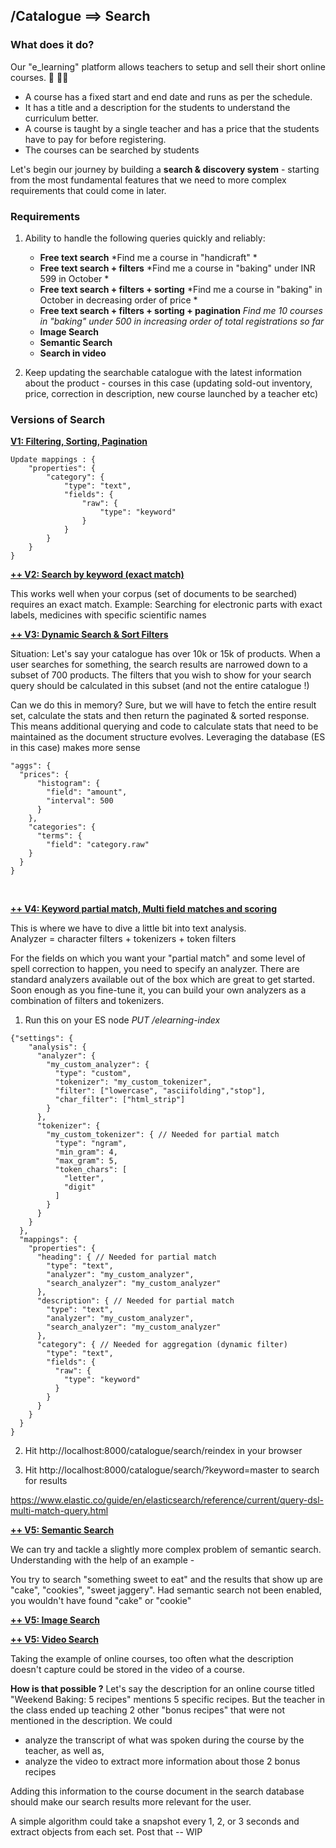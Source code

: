 ## /Catalogue ==> Search

### What does it do?

Our "e_learning" platform allows teachers to setup and sell their short online courses. 🛜 👩‍🏫

- A course has a fixed start and end date and runs as per the schedule. 
- It has a title and a description for the students to understand the curriculum better.
- A course is taught by a single teacher and has a price that the students have to pay for before registering.
- The courses can be searched by students


Let's begin our journey by building a **search & discovery system** - starting from the most fundamental features that we need to more complex requirements that could come in later.


### Requirements

1. Ability to handle the following queries quickly and reliably:
	- **Free text search** 
	*Find me a course in "handicraft" *
	- **Free text search + filters** 
	*Find me a course in "baking" under INR 599 in October *
	- **Free text search + filters + sorting**
	*Find me a course in "baking" in October in decreasing order of price *
	- **Free text search + filters + sorting + pagination**
	*Find me 10 courses in "baking" under 500 in increasing order of total registrations so far*
	- **Image Search**
	- **Semantic Search**
	- **Search in video**

2. Keep updating the searchable catalogue with the latest information about the product - courses in this case (updating sold-out inventory, price, correction in description, new course launched by a teacher etc)


### Versions of Search

<b><u>V1: Filtering, Sorting, Pagination</u></b>

```
Update mappings : {
	"properties": {
		"category": {
			"type": "text",
			"fields": {
				"raw": {
					"type": "keyword"
				}
			}
		}
	}
}
```

<b><u>++ V2: Search by keyword (exact match)</u></b>

This works well when your corpus (set of documents to be searched) requires an exact match. Example: Searching for electronic parts with exact labels, medicines with specific scientific names


<b><u>++ V3: Dynamic Search & Sort Filters</u></b>

Situation: Let's say your catalogue has over 10k or 15k of products. When a user searches for something, the search results are narrowed down to a subset of 700 products. The filters that you wish to show for your search query should be calculated in this subset (and not the entire catalogue !)

Can we do this in memory? Sure, but we will have to fetch the entire result set, calculate the stats and then return the paginated & sorted response. This means additional querying and code to calculate stats that need to be maintained as the document structure evolves. Leveraging the database (ES in this case) makes more sense

```
"aggs": {
  "prices": {
      "histogram": {
        "field": "amount",
        "interval": 500
      }
    },
    "categories": {
      "terms": {
        "field": "category.raw"
    }
  }
}
```

</br>

<b><u> ++ V4: Keyword partial match, Multi field matches and scoring </u></b>

This is where we have to dive a little bit into text analysis.	
Analyzer = character filters + tokenizers + token filters

For the fields on which you want your "partial match" and some level of spell correction to happen, you need to specify an analyzer. There are standard analyzers available out of the box which are great to get started.
Soon enough as you fine-tune it, you can build your own analyzers as a combination of filters and tokenizers.


1. Run this on your ES node
*PUT /elearning-index*
```
{"settings": {
    "analysis": {
      "analyzer": {
        "my_custom_analyzer": {
          "type": "custom",
          "tokenizer": "my_custom_tokenizer",
          "filter": ["lowercase", "asciifolding","stop"],
          "char_filter": ["html_strip"]
        }
      },
      "tokenizer": {
        "my_custom_tokenizer": { // Needed for partial match
          "type": "ngram",
          "min_gram": 4,
          "max_gram": 5,
          "token_chars": [
            "letter",
            "digit"
          ]
        }
      }
    }
  },
  "mappings": {
    "properties": {
      "heading": { // Needed for partial match
        "type": "text",
        "analyzer": "my_custom_analyzer",
        "search_analyzer": "my_custom_analyzer"
      },
      "description": { // Needed for partial match
        "type": "text",
        "analyzer": "my_custom_analyzer",
        "search_analyzer": "my_custom_analyzer"
      },
      "category": { // Needed for aggregation (dynamic filter)
        "type": "text",
        "fields": {
          "raw": {
            "type": "keyword"
          }
        }
      }
    }
  }
}
```

2. Hit http://localhost:8000/catalogue/search/reindex in your browser

3. Hit http://localhost:8000/catalogue/search/?keyword=master to search for results

https://www.elastic.co/guide/en/elasticsearch/reference/current/query-dsl-multi-match-query.html



<b><u> ++ V5: Semantic Search </u></b>

We can try and tackle a slightly more complex problem of semantic search. Understanding with the help of an example - 

You try to search "something sweet to eat" and the results that show up are "cake", "cookies", "sweet jaggery". Had semantic search not been enabled, you wouldn't have found "cake" or "cookie"

<b><u> ++ V5: Image Search </u></b>

<b><u> ++ V5: Video Search </u></b>

Taking the example of online courses, too often what the description doesn't capture could be stored in the video of a course. 

**How is that possible ?**
Let's say the description for an online course titled "Weekend Baking: 5 recipes" mentions 5 specific recipes. But the teacher in the class ended up teaching 2 other "bonus recipes" that were not mentioned in the description. 
We could 
- analyze the transcript of what was spoken during the course by the teacher, as well as,
- analyze the video to extract more information about those 2 bonus recipes

Adding this information to the course document in the search database should make our search results more relevant for the user.

A simple algorithm could take a snapshot every 1, 2, or 3 seconds and extract objects from each set.
Post that -- WIP


